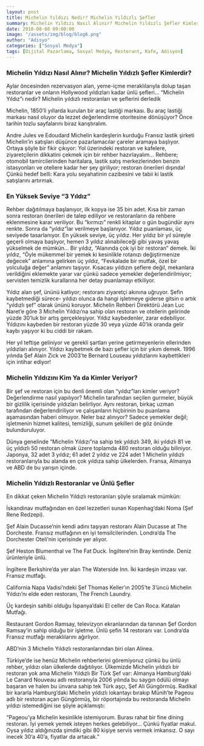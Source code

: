 ```yaml
---
layout: post
title: Michelin Yıldızı Nedir? Michelin Yıldızlı Şefler
summary: Michelin Yıldızı Nasıl Alınır? Michelin Yıldızlı Şefler Kimlerdir?
date: 2018-08-08 09:00:00
image: "/assets/img/blog/blog6.png"
author: "Adisyo"
categories: ["Sosyal Medya"]
tags: [Dijital Pazarlama, Sosyal Medya, Restorant, Kafe, Adisyon]
---
```

### Michelin Yıldızı Nasıl Alınır? Michelin Yıldızlı Şefler Kimlerdir?

Aylar öncesinden rezervasyon alan, yeme-içme meraklılarıyla dolup taşan 
restoranlar ve onların Hollywood yıldızları kadar ünlü şefleri… “Michelin 
Yıldız”ı nedir? Michelin yıldızlı restoranları ve şeflerini derledik

Michelin, 1850’li yıllarda kurulan bir araç lastiği markası. Bu araç lastiği 
markası nasıl oluyor da lezzet değerlendirme otoritesine dönüşüyor? Önce 
tarihin tozlu sayfalarını biraz karıştıralım.

Andre Jules ve Edoudard Michelin kardeşlerin kurduğu Fransız lastik şirketi 
Michelin’in satışları düşünce pazarlamacılar çareler aramaya başlıyor. Ortaya 
şöyle bir fikir çıkıyor: Yol üzerindeki restoran ve kafelere, ziyaretçilerin 
dikkatini çekmek için bir rehber hazırlayalım… Rehbere; otomobil 
tamircilerinden haritalara, lastik satış merkezlerinden benzin istasyonları ve 
otellere kadar her şey giriliyor; restoran önerileri dışında! Çünkü hedef belli: 
Kara yolu seyahatinin cazibesini ve tabii ki lastik satışlarını artırmak.

### En Yüksek Seviye “3 Yıldız”

Rehber dağıtılmaya başlanıyor, ilk kopya ise 35 bin adet. Kısa bir zaman sonra 
restoran önerileri de talep ediliyor ve restoranların da rehbere eklenmesine 
karar veriliyor. Bu “kırmızı” renkli kitaplar o gün bugündür aynı renkte. Sonra 
da “yıldız”lar verilmeye başlanıyor. Yıldız puanlaması, üç seviyede 
tasarlanıyor. En yüksek seviye, üç yıldız. Her yıldız bir yıl süreyle geçerli 
olmaya başlıyor, hemen 3 yıldız alınabileceği gibi yavaş yavaş yükselmek de 
mümkün… Bir yıldız, “Alanında çok iyi bir restoran” demek. İki yıldız, “Öyle 
mükemmel bir yemek ki kesinlikle rotanızı değiştirmenize değecek” anlamına 
gelirken üç yıldız, “Fevkalade bir mutfak, özel bir yolculuğa değer” anlamını 
taşıyor. Kısacası yıldızın şeflere değil, mekanlara verildiğini eklemekte yarar 
var çünkü sadece yemekler değerlendirilmiyor; servisten temizlik kurallarına 
her detay puanlamayı etkiliyor.

Yıldız alan şef, ününü katlıyor; restoranı ziyaretçi akınına uğruyor. Şefin
kaybetmediği sürece- yıldızı olunca da hangi işletmeye giderse gitsin o artık 
“yıldızlı şef” olarak ününü koruyor. Michelin Rehberi Direktörü Jean Luc 
Naret’e göre 3 Michelin Yıldızı’na sahip olan restoran ve otellerin gelirinde 
yüzde 30’luk bir artış gerçekleşiyor. Yıldız kaybedenler, zarar edebiliyor. 
Yıldızını kaybeden bir restoran yüzde 30 veya yüzde 40’lık oranda gelir kaybı 
yaşıyor ki bu ciddi bir rakam.

Her yıl teftişe geliniyor ve gerekli şartları yerine getirmeyenlerin ellerinden 
yıldızları alınıyor. Yıldızı kaybetmek de bazı şefler için bir yıkım demek. 1996 
yılında Şef Alain Zick ve 2003’te Bernard Louseau yıldızlarını kaybettikleri 
için intihar ediyor!

###  Michelin Yıldızını Kim Ya da Kimler Veriyor?

Bir şef ve restoran için bu denli önemli olan “yıldız”ları kimler veriyor? 
Değerlendirme nasıl yapılıyor? Michelin tarafından seçilen gurmeler, büyük 
bir gizlilik içerisinde yıldızları belirliyor. Aynı restoran, birkaç uzman 
tarafından değerlendiriliyor ve çalışanların hiçbirinin bu puanlama 
aşamasından haberi olmuyor. Neler baz alınıyor? Sadece yemekler değil; 
işletmenin hizmet kalitesi, temizliği, sunum şekilleri de göz önünde 
bulunduruluyor.

Dünya genelinde “Michelin Yıldızı”na sahip tek yıldızlı 349, iki yıldızlı 81 ve 
üç yıldızlı 50 restoran olmak üzere toplamda 480 restoran olduğu biliniyor. 
Japonya, 32 adet 3 yıldız; 61 adet 2 yıldız ve 224 adet 1 Michelin yıldızlı 
restoranlarıyla bu alanda en çok yıldıza sahip ülkelerden. Fransa, Almanya ve 
ABD de bu yarışın içinde.

###  Michelin Yıldızlı Restoranlar ve Ünlü Şefler

En dikkat çeken Michelin Yıldızlı restoranları şöyle sıralamak mümkün:

İskandinav mutfağından en özel lezzetleri sunan Kopenhag’daki Noma (Şef Rene Redzepi).

Şef Alain Ducasse’nin kendi adını taşıyan restoranı Alain Ducasse at The 
Dorcheste. Fransız mutfağının en iyi temsilcilerinden. Londra’da The 
Dorchester Oteli’nin içerisinde yer alıyor.

Şef Heston Blumenthal ve The Fat Duck. İngiltere’nin Bray kentinde. Deniz 
ürünleriyle ünlü.

İngiltere Berkshire’da yer alan The Waterside Inn. İki kardeşin imzası var. 
Fransız mutfağı.

California Napa Vadisi’ndeki Şef Thomas Keller’ın 2005’te 3’üncü Michelin 
Yıldızı’nı elde eden restoranı, The French Laundry.

Üç kardeşin sahibi olduğu İspanya’daki El celler de Can Roca. Katalan
Mutfağı.

Restaurant Gordon Ramsay, televizyon ekranlarından da tanınan Şef 
Gordon Ramsay’in sahip olduğu bir işletme. Ünlü şefin 14 restoranı var. 
Londra’da Fransız mutfağı meraklılarını ağırlıyor.

ABD’nin 3 Michelin Yıldızlı restoranlarından biri olan Alinea.

Türkiye’de ise henüz Michelin rehberlerini göremiyoruz çünkü bu ünlü 
rehber, yıldızı olan ülkelerde dağıtılıyor. Ülkemizde Michelin yıldızlı bir 
restoran yok ama Michelin Yıldızlı Bir Türk Şef var: Almanya Hamburg’daki 
Le Canard Nouveau adlı restoranıyla 2006 yılında bu saygın ödülü olmayı 
başaran ve halen bu ünvana sahip tek Türk aşçı, Şef Ali Güngörmüş. Radikal 
bir kararla Hamburg’daki Michelin yıldızlı lokantayı bırakıp Münih’te Pageou 
adlı bir restoran açan Güngörmüş, bir röportajında bu restoranda Michelin 
yıldızı istemediğini ise şöyle açıklamıştı:

“Pageou’ya Michelin kesinlikle istemiyorum. Burası rahat bir fine dining 
restoran. İyi yemek yemek isteyen herkes gelebiliyor… Çünkü fiyatlar makul. 
Oysa yıldız aldığınızda şimdiki gibi 80 kişiye servis vermek imkansız. O sayı 
inecek 30’a 40’a, fiyatlar da artacak.”